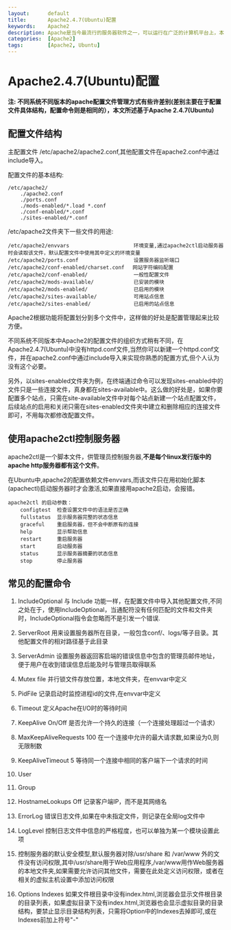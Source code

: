 ```yaml
---
layout:      default
title:       Apache2.4.7(Ubuntu)配置
keywords:    Apache2
description: Apache是当今最流行的服务器软件之一，可以运行在广泛的计算机平台上，本文是我在学习Apache配置的过程中作的一些笔记，以备后查。
categories:  [Apache2] 
tags:        [Apache2, Ubuntu] 
---
```


# Apache2.4.7(Ubuntu)配置

**注: 不同系统不同版本的apache配置文件管理方式有些许差别(差别主要在于配置文件具体结构，配置命令则是相同的），本文所述基于Apache 2.4.7(Ubuntu)**

## 配置文件结构

主配置文件 /etc/apache2/apache2.conf,其他配置文件在apache2.conf中通过include导入。 

配置文件的基本结构:  

    /etc/apache2/
        ./apache2.conf
        ./ports.conf
        ./mods-enabled/*.load *.conf
        ./conf-enabled/*.conf
        ./sites-enabled/*.conf

/etc/apache2文件夹下一些文件的用途:

    /etc/apache2/envvars                     环境变量,通过apache2ctl启动服务器时会读取该文件，默认配置文件中使用其中定义的环境变量
    /etc/apache2/ports.conf                  设置服务器监听端口
    /etc/apache2/conf-enabled/charset.conf 　网站字符编码配置
    /etc/apache2/conf-enabled/               一般性配置文件
    /etc/apache2/mods-available/             已安装的模块
    /etc/apache2/mods-enabled/               已启用的模块
    /etc/apache2/sites-available/            可用站点信息
    /etc/apache2/sites-enabled/              已启用的站点信息

Apache2根据功能将配置划分到多个文件中，这样做的好处是配置管理起来比较方便。

不同系统不同版本中Apache2的配置文件的组织方式稍有不同，在Apache2.4.7(Ubuntu)中没有httpd.conf文件,当然你可以新建一个httpd.conf文件，并在apache2.conf中通过include导入来实现你熟悉的配置方式,但个人认为没有这个必要。

另外，以sites-enabled文件夹为例，在终端通过命令可以发现sites-enabled中的文件只是一些连接文件，真身都在sites-available中。这么做的好处是，如果你要配置多个站点，只需在site-available文件中对每个站点新建一个站点配置文件，后续站点的启用和关闭只需在sites-enabled文件夹中建立和删除相应的连接文件即可，不用每次都修改配置文件。 


## 使用apache2ctl控制服务器

apache2ctl是一个脚本文件，供管理员控制服务器,**不是每个linux发行版中的apache http服务器都有这个文件**。　

在Ubuntu中,apache2的配置依赖文件envvars,而该文件只在用初始化脚本(apachectl)启动服务器时才会激活,如果直接用apache2启动，会报错。

    apache2ctl 的启动参数：
        configtest  检查设置文件中的语法是否正确
        fullstatus  显示服务器完整的状态信息
        graceful    重启服务器，但不会中断原有的连接
        help        显示帮助信息
        restart     重启服务器
        start       启动服务器
        status      显示服务器摘要的状态信息
        stop        停止服务器

## 常见的配置命令
1. IncludeOptional 与 Include 功能一样，在配置文件中导入其他配置文件,不同之处在于，使用IncludeOptional，当通配符没有任何匹配的文件和文件夹时，IncludeOptional指令会忽略而不是引发一个错误. 
2. ServerRoot 用来设置服务器所在目录，一般包含conf/、logs/等子目录。其他配置文件的相对路径基于此目录 
3. ServerAdmin 设置服务器返回客启端的错误信息中包含的管理员邮件地址，便于用户在收到错误信息后能及时与管理员取得联系
4. Mutex file 并行锁文件存放位置，本地文件夹，在envvar中定义
5. PidFile 记录启动时监控进程id的文件,在envvar中定义
6. Timeout 定义Apache在I/O时的等待时间

7. KeepAlive On/Off 是否允许一个持久的连接（一个连接处理超过一个请求）
8. MaxKeepAliveRequests 100 在一个连接中允许的最大请求数,如果设为0,则无限制数
9. KeepAliveTimeout 5 等待同一个连接中相同的客户端下一个请求的时间

10. User 
11. Group

12. HostnameLookups Off 记录客户端IP，而不是其网络名
13. ErrorLog 错误日志文件,如果在<VirtualHost>中未指定文件，则记录在全局log文件中
14. LogLevel 控制日志文件中信息的严格程度，也可以单独为某一个模块设置此项
    
15. <Directory> 控制服务器的默认安全模型,默认服务器对除/usr/share 和 /var/www 外的文件没有访问权限,其中/usr/share用于Web应用程序,/var/www用作Web服务器的本地文件夹,如果需要允许访问其他文件，需要在此处定义访问权限，或者在相关的虚拟主机设置中添加访问权限 
16. Options Indexes 如果文件根目录中没有index.html,浏览器会显示文件根目录的目录列表，如果虚拟目录下没有index.html,浏览器也会显示虚拟目录的目录结构，要禁止显示目录结构列表，只需将Option中的Indexes去掉即可,或在Indexes前加上符号"-"

